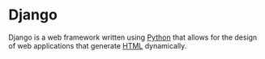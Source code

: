 # Django















Django is a web framework written using [Python](/wiki/Python) that allows for the design of web applications that generate [HTML](/wiki/HTML) dynamically.